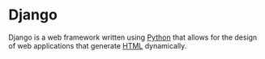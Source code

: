 # Django















Django is a web framework written using [Python](/wiki/Python) that allows for the design of web applications that generate [HTML](/wiki/HTML) dynamically.